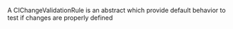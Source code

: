 A CIChangeValidationRule is an abstract which provide default behavior to test if changes are properly defined